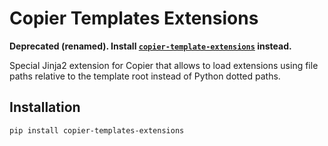 # Copier Templates Extensions

**Deprecated (renamed). Install [`copier-template-extensions`](https://pypi.org/project/copier-template-extensions) instead.**

Special Jinja2 extension for Copier that allows to load extensions using file paths relative to the template root instead of Python dotted paths.

## Installation

```bash
pip install copier-templates-extensions
```
